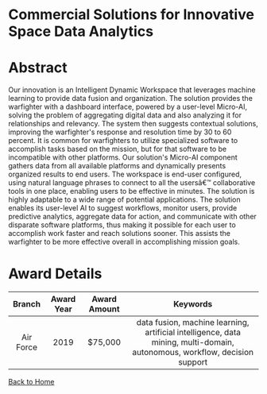 
Commercial Solutions for Innovative Space Data Analytics
========================================================

# Abstract


Our innovation is an Intelligent Dynamic Workspace that leverages machine learning to provide data fusion and organization. The solution provides the warfighter with a dashboard interface, powered by a user-level Micro-AI, solving the problem of aggregating digital data and also analyzing it for relationships and relevancy. The system then suggests contextual solutions, improving the warfighter's response and resolution time by 30 to 60 percent. It is common for warfighters to utilize specialized software to accomplish tasks based on the mission, but for that software to be incompatible with other platforms. Our solution's Micro-AI component gathers data from all available platforms and dynamically presents organized results to end users. The workspace is end-user configured, using natural language phrases to connect to all the usersâ€™ collaborative tools in one place, enabling users to be effective in minutes. The solution is highly adaptable to a wide range of potential applications. The solution enables its user-level AI to suggest workflows, monitor users, provide predictive analytics, aggregate data for action, and communicate with other disparate software platforms, thus making it possible for each user to accomplish work faster and reach solutions sooner. This assists the warfighter to be more effective overall in accomplishing mission goals.  

# Award Details

|Branch|Award Year|Award Amount|Keywords|
| :---: | :---: | :---: | :---: |
|Air Force|2019|$75,000|data fusion, machine learning, artificial intelligence, data mining, multi-domain, autonomous, workflow, decision support|
  
  


[Back to Home](https://github.com/chrischow/dod_sbir_awards/Reports/DJ/#1494)